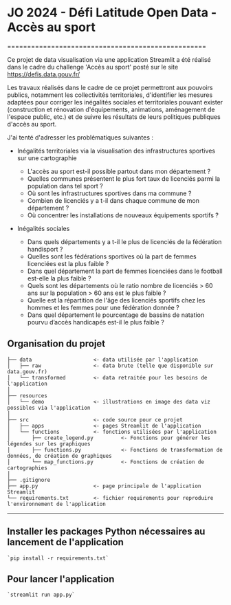 # JO 2024 - Défi Latitude Open Data - Accès au sport
==================================================

Ce projet de data visualisation via une application Streamlit a été réalisé dans le cadre du challenge 'Accès au sport' posté sur le site https://defis.data.gouv.fr/

Les travaux réalisés dans le cadre de ce projet permettront aux pouvoirs publics, notamment les collectivités territoriales, d'identifier les mesures adaptées pour corriger les inégalités sociales et territoriales pouvant exister
(construction et rénovation d'équipements, animations, aménagement de l'espace public, etc.) et de suivre les résultats de leurs politiques publiques d'accès au sport.

J'ai tenté d'adresser les problématiques suivantes :

- Inégalités territoriales via la visualisation des infrastructures sportives sur une cartographie
    - L'accès au sport est-il possible partout dans mon département ?
    - Quelles communes présentent le plus fort taux de licenciés parmi la population dans tel sport ?
    - Où sont les infrastructures sportives dans ma commune ?
    - Combien de licenciés y a t-il dans chaque commune de mon département ?
    - Où concentrer les installations de nouveaux équipements sportifs ?

- Inégalités sociales
    - Dans quels départements y a t-il le plus de licenciés de la fédération handisport ?
    - Quelles sont les fédérations sportives où la part de femmes licenciées est la plus faible ? 
    - Dans quel département la part de femmes licenciées dans le football est-elle la plus faible ?
    - Quels sont les départements où le ratio nombre de licenciés > 60 ans sur la population > 60 ans est le plus faible ?
    - Quelle est la répartition de l'âge des licenciés sportifs chez les hommes et les femmes pour une fédération donnée ?
    - Dans quel département le pourcentage de bassins de natation pourvu d’accès handicapés est-il le plus faible ?

Organisation du projet
------------

    ├── data                    <- data utilisée par l'application
    │   ├── raw                 <- data brute (telle que disponible sur data.gouv.fr)
    │   └── transformed         <- data retraitée pour les besoins de l'application        
    │
    ├── resources               
    │   └── demo                <- illustrations en image des data viz possibles via l'application
    │
    ├── src                     <- code source pour ce projet
    │   ├── apps                <- pages Streamlit de l'application
    │   └── functions           <- fonctions utilisées par l'application
    │       ├── create_legend.py         <- Fonctions pour générer les légendes sur les graphiques
    │       ├── functions.py             <- Fonctions de transformation de données, de création de graphiques
    │       └── map_functions.py         <- Fonctions de création de cartographies
    │   
    ├── .gitignore              
    ├── app.py                  <- page principale de l'application Streamlit
    └── requirements.txt        <- fichier requirements pour reproduire l'environnement de l'application
    
------------

## Installer les packages Python nécessaires au lancement de l'application

    `pip install -r requirements.txt`

## Pour lancer l'application

    `streamlit run app.py`
